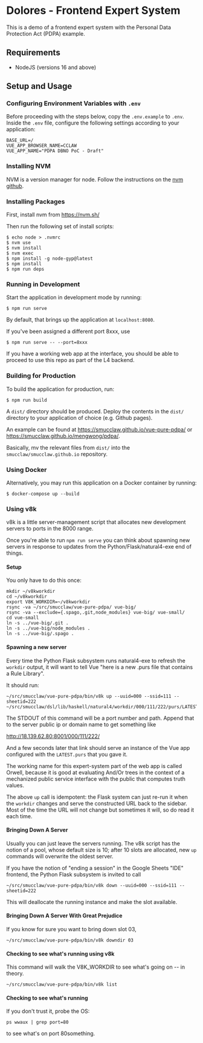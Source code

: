 # Dolores - Frontend Expert System

This is a demo of a frontend expert system with the Personal Data Protection Act (PDPA) example.

## Requirements
- NodeJS (versions 16 and above)

## Setup and Usage

### Configuring Environment Variables with `.env`

Before proceeding with the steps below, copy the `.env.example` to `.env`. Inside the `.env` file, configure the following settings according to your application:

```
BASE_URL=/
VUE_APP_BROWSER_NAME=CCLAW
VUE_APP_NAME="PDPA DBNO PoC - Draft"
```

### Installing NVM

NVM is a version manager for node. Follow the instructions on the [nvm github](https://github.com/nvm-sh/nvm).

### Installing Packages

First, install nvm from https://nvm.sh/

Then run the following set of install scripts:

```shell
$ echo node > .nvmrc
$ nvm use
$ nvm install
$ nvm exec
$ npm install -g node-gyp@latest
$ npm install
$ npm run deps
```

### Running in Development

Start the application in development mode by running:

```shell
$ npm run serve
```

By default, that brings up the application at `localhost:8080`.

If you've been assigned a different port 8xxx, use

```shell
$ npm run serve -- --port=8xxx
```

If you have a working web app at the interface, you should be able to proceed to use this repo as part of the L4 backend.

### Building for Production

To build the application for production, run:

```shell
$ npm run build
```

A `dist/` directory should be produced. Deploy the contents in the `dist/` directory to your application of choice (e.g. Github pages).

An example can be found at <https://smucclaw.github.io/vue-pure-pdpa/> or <https://smucclaw.github.io/mengwong/pdpa/>.

Basically, mv the relevant files from `dist/` into the `smucclaw/smucclaw.github.io` repository.

### Using Docker

Alternatively, you may run this application on a Docker container by running:

```shell
$ docker-compose up --build
``` 

### Using v8k

v8k is a little server-management script that allocates new development servers to ports in the 8000 range.

Once you're able to run `npm run serve` you can think about spawning new servers in response to updates from the Python/Flask/natural4-exe end of things.

#### Setup

You only have to do this once:

```
mkdir ~/v8kworkdir
cd ~/v8kworkdir
export V8K_WORKDIR=~/v8kworkdir
rsync -va ~/src/smucclaw/vue-pure-pdpa/ vue-big/
rsync -va --exclude={.spago,.git,node_modules} vue-big/ vue-small/
cd vue-small
ln -s ../vue-big/.git .
ln -s ../vue-big/node_modules .
ln -s ../vue-big/.spago .
```

#### Spawning a new server

Every time the Python Flask subsystem runs natural4-exe to refresh the `workdir` output, it will want to tell Vue "here is a new .purs file that contains a Rule Library".

It should run:

```
~/src/smucclaw/vue-pure-pdpa/bin/v8k up --uuid=000 --ssid=111 --sheetid=222 ~/src/smucclaw/dsl/lib/haskell/natural4/workdir/000/111/222/purs/LATEST.purs
```

The STDOUT of this command will be a port number and path. Append that to the server public ip or domain name to get something like

http://18.139.62.80:8001/000/111/222/

And a few seconds later that link should serve an instance of the Vue
app configured with the `LATEST.purs` that you gave it.

The working name for this expert-system part of the web app is called
Orwell, because it is good at evaluating And/Or trees in the context
of a mechanized public service interface with the public that computes
truth values.

The above `up` call is idempotent: the Flask system can just re-run it
when the `workdir` changes and serve the constructed URL back to the
sidebar. Most of the time the URL will not change but sometimes it
will, so do read it each time.

#### Bringing Down A Server

Usually you can just leave the servers running. The v8k script has the
notion of a pool, whose default size is 10; after 10 slots are
allocated, new `up` commands will overwrite the oldest server.

If you have the notion of "ending a session" in the Google Sheets
"IDE" frontend, the Python Flask subsystem is invited to call

```
~/src/smucclaw/vue-pure-pdpa/bin/v8k down --uuid=000 --ssid=111 --sheetid=222
```

This will deallocate the running instance and make the slot available.

#### Bringing Down A Server With Great Prejudice

If you know for sure you want to bring down slot 03,

```
~/src/smucclaw/vue-pure-pdpa/bin/v8k downdir 03
```

#### Checking to see what's running using v8k

This command will walk the V8K_WORKDIR to see what's going on -- in theory.

```
~/src/smucclaw/vue-pure-pdpa/bin/v8k list
```

#### Checking to see what's running

If you don't trust it, probe the OS:

```
ps wwaux | grep port=80
```

to see what's on port 80something.


